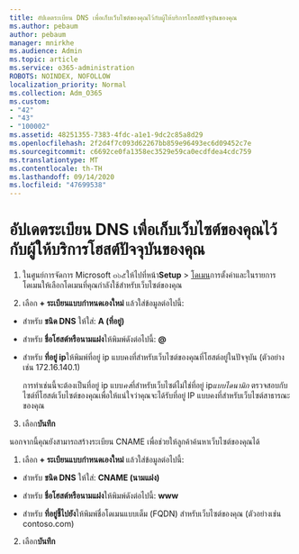 ```yaml
---
title: อัปเดตระเบียน DNS เพื่อเก็บเว็บไซต์ของคุณไว้กับผู้ให้บริการโฮสต์ปัจจุบันของคุณ
ms.author: pebaum
author: pebaum
manager: mnirkhe
ms.audience: Admin
ms.topic: article
ms.service: o365-administration
ROBOTS: NOINDEX, NOFOLLOW
localization_priority: Normal
ms.collection: Adm_O365
ms.custom:
- "42"
- "43"
- "100002"
ms.assetid: 48251355-7383-4fdc-a1e1-9dc2c85a8d29
ms.openlocfilehash: 2f2d4f7c093d62267bb859e96493ec6d09452c7e
ms.sourcegitcommit: c6692ce0fa1358ec3529e59ca0ecdfdea4cdc759
ms.translationtype: MT
ms.contentlocale: th-TH
ms.lasthandoff: 09/14/2020
ms.locfileid: "47699538"
---
```

# <a name="update-dns-records-to-keep-your-website-with-your-current-hosting-provider"></a>อัปเดตระเบียน DNS เพื่อเก็บเว็บไซต์ของคุณไว้กับผู้ให้บริการโฮสต์ปัจจุบันของคุณ

1. ในศูนย์การจัดการ Microsoft ๓๖๕ให้ไปที่หน้า**Setup**  >  [โดเมน](https://portal.office.com/adminportal/home#/Domains)การตั้งค่าและในรายการโดเมนให้เลือกโดเมนที่คุณกำลังใช้สำหรับเว็บไซต์ของคุณ

2. เลือก **+ ระเบียนแบบกำหนดเองใหม่** แล้วใส่ข้อมูลต่อไปนี้:

  - สำหรับ **ชนิด DNS** ให้ใส่: **A (ที่อยู่)**

  - สำหรับ **ชื่อโฮสต์หรือนามแฝง**ให้พิมพ์ดังต่อไปนี้: **@**

  - สำหรับ **ที่อยู่ ip**ให้พิมพ์ที่อยู่ ip แบบคงที่สำหรับเว็บไซต์ของคุณที่โฮสต์อยู่ในปัจจุบัน (ตัวอย่างเช่น 172.16.140.1)

    การทำเช่นนี้จะต้องเป็นที่อยู่ ip แบบ*คง*ที่สำหรับเว็บไซต์ไม่ใช่ที่อยู่ ip*แบบไดนามิก* ตรวจสอบกับไซต์ที่โฮสต์เว็บไซต์ของคุณเพื่อให้แน่ใจว่าคุณจะได้รับที่อยู่ IP แบบคงที่สำหรับเว็บไซต์สาธารณะของคุณ

3. เลือก**บันทึก**

นอกจากนี้คุณยังสามารถสร้างระเบียน CNAME เพื่อช่วยให้ลูกค้าค้นหาเว็บไซต์ของคุณได้
  
1. เลือก **+ ระเบียนแบบกำหนดเองใหม่** แล้วใส่ข้อมูลต่อไปนี้:

  - สำหรับ **ชนิด DNS** ให้ใส่: **CNAME (นามแฝง)**

  - สำหรับ **ชื่อโฮสต์หรือนามแฝง**ให้พิมพ์ดังต่อไปนี้: **www**

  - สำหรับ **ที่อยู่ชี้ไปยัง**ให้พิมพ์ชื่อโดเมนแบบเต็ม (FQDN) สำหรับเว็บไซต์ของคุณ (ตัวอย่างเช่น contoso.com)

2. เลือก**บันทึก**
